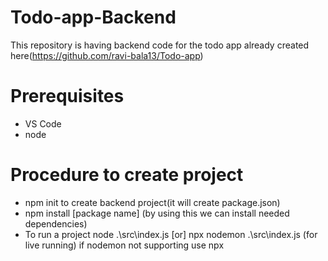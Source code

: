 # Todo-app-Backend
This repository is having backend code for the todo app already created here(https://github.com/ravi-bala13/Todo-app)


# Prerequisites 
* VS Code
* node

# Procedure to create project 
* npm init to create backend project(it will create package.json)
* npm install [package name] (by using this we can install needed dependencies)
* To run a project 
    node .\src\index.js [or]
    npx nodemon .\src\index.js (for live running) if nodemon not supporting use npx

